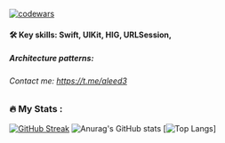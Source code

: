 [![codewars](https://www.codewars.com/users/aleed12/badges/small)](https://www.codewars.com/users/aleed12) 




#### :hammer_and_wrench: Key skills: Swift, UIKit, HIG, URLSession,
##### Architecture patterns: 
###### Contact me: https://t.me/aleed3


### :fire: My Stats :
[![GitHub Streak](http://github-readme-streak-stats.herokuapp.com?user=aleed4&theme=dark&locale=ru)](https://git.io/streak-stats)
![Anurag's GitHub stats](https://github-readme-stats.vercel.app/api?username=aleed4&show_icons=true&theme=dark)
[![Top Langs](https://github-readme-stats.vercel.app/api/top-langs/?username=aleed4&layout=compact&theme=dark)]

